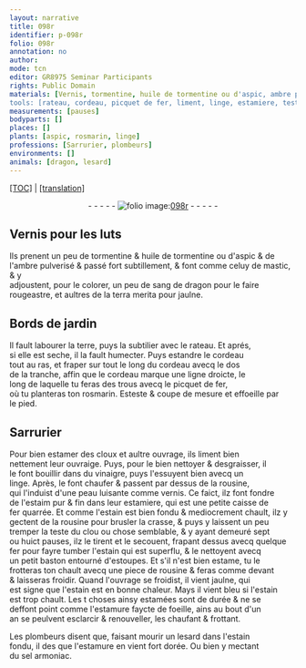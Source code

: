 ```yaml
---
layout: narrative
title: 098r
identifier: p-098r
folio: 098r
annotation: no
author:
mode: tcn
editor: GR8975 Seminar Participants
rights: Public Domain
materials: [Vernis, tormentine, huile de tormentine ou d'aspic, ambre pulverisé, mastic, sang de dragon, terra merita, estamer, vinaigre, linge, rousine, vernis, estaim pur & fin, fer, estain, estoupes, estame, estamées, estamure faycte de foeille, estamure, sel armoniac]
tools: [rateau, cordeau, picquet de fer, liment, linge, estamiere, teste du clou, fer, petit baston entourné d'estoupes]
measurements: [pauses]
bodyparts: []
places: []
plants: [aspic, rosmarin, linge]
professions: [Sarrurier, plombeurs]
environments: []
animals: [dragon, lesard]
---
```


 <p><a href="{{ site.baseurl }}/normalized/">[TOC]</a> | <a href="{{ site.baseurl }}/texts/p-098r_tl/" target="_blank">[translation]</a></p><div class="folio" align="center">- - - - - <a href="http://gallica.bnf.fr/ark:/12148/btv1b10500001g/f201.image" target="_blank"><img src="https://cu-mkp.github.io/2017-workshop-edition/assets/photo-icon.png" alt="folio image: " style="display:inline-block; margin-bottom:-3px;"/>098r</a> - - - - - </div>  
  

## <span class="m">Vernis</span> pour les luts

 
Ils prenent un peu de <span class="m">tormentine</span> & <span class="m">huile de tormentine ou d'<span class="pa">aspic</span></span> & de<br/> l'<span class="m">ambre pulverisé</span> & passé fort subtillem<span class="exp">ent</span>, & font co<span class="exp">mm</span>e celuy de <span class="m">mastic</span>, & y<br/> adjoustent, pour le colorer, un peu de <span class="m">sang de <span class="al">dragon</span></span> pour le faire<br/> rougeastre, et aultres de la <span class="m">terra merita</span> pour jaulne.
 
 
  

## Bords de jardin

 
Il fault labourer la terre, puys la subtilier avec le <span class="tl">rateau</span>. Et aprés,<br/> si elle est seche, il la fault humecter. Puys estandre le <span class="tl">cordeau</span><br/> tout au ras, et fraper sur tout le long du <span class="tl">cordeau</span> avecq le dos<br/> de la tranche, affin que le <span class="tl">cordeau</span> marque une ligne droicte, le<br/> long de laquelle tu feras des trous avecq le <span class="tl">picquet de fer</span>,<br/> où tu planteras ton <span class="pa">rosmarin</span>. Esteste & coupe de mesure et effoeille par<br/> le pied.
 
 
  

## <span class="pro">Sarrurier</span>

 
Pour bien <span class="m">estamer</span> des cloux et aultre ouvrage, ils <span class="tl">liment</span> bien<br/> nettement leur ouvraige. Puys, pour le bien nettoyer & desgraisser, il<br/> le font bouillir dans du <span class="m">vinaigre</span>, puys l'essuyent bien avecq un<br/> <span class="tl"><span class="m"><span class="pa">linge</span></span></span>. Après, le font chaufer & passent par dessus de la <span class="m">rousine</span>,<br/> qui l'induist d'une peau luisante co<span class="exp">mm</span>e <span class="m">vernis</span>. Ce faict, ilz font fondre<br/> de l'<span class="m">estaim pur & fin</span> dans leur <span class="tl">estamiere</span>, qui est une petite caisse de<br/> <span class="m">fer</span> quarrée. Et co<span class="exp">mm</span>e l'<span class="m">estain</span> est bien fondu & mediocrement chault, ilz y<br/> gectent de la <span class="m">rousine</span> pour brusler la crasse, & puys y laissent un peu<br/> tremper la <span class="tl">teste du clou</span> ou chose semblable, & y ayant demeuré sept<br/> ou huict <span class="ms"><span class="tmp">pauses</span></span>, ilz le tirent et le secouent, frapa<span class="exp">n</span>t dessus avecq quelq<span class="exp">ue</span><br/> <span class="tl"><span class="m">fer</span></span> pour fayre tumber l'<span class="m">estain</span> qui est superflu, & le nettoyent avecq<br/> un <span class="tl">petit baston entourné d'<span class="m">estoupes</span></span>. Et s'il n'est bien <span class="m">estame</span>, tu le<br/> frotteras ton chault avecq une piece de <span class="m">rousine</span> & feras co<span class="exp">mm</span>e devant<br/> & laisseras froidir. Quand l'ouvrage se froidist, il vient jaulne, qui<br/> est signe que l'<span class="m">estain</span> est en bonne chaleur. Mays il vient bleu si l'<span class="m">estain</span><br/> est trop chault. Les <span class="del">t</span> choses ainsy <span class="m">estamées</span> sont de durée & ne se<br/> deffont point co<span class="exp">mm</span>e l'<span class="m">estamure faycte de foeille</span>, ains au bout d'un<br/> <span class="tmp">an</span> se peulvent esclarcir & renouveller, les chaufant & frottant.
 
Les <span class="pro">plombeurs</span> disent que, faisant mourir un <span class="al">lesard</span> dans l'<span class="m">estain</span><br/> fondu, <span class="del">il des</span> que l'<span class="m">estamure</span> en vient fort dorée. Ou bien y mecta<span class="exp">n</span>t<br/> du <span class="m">sel armoniac</span>.
 
 